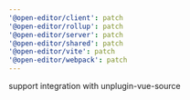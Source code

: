 ```yaml
---
'@open-editor/client': patch
'@open-editor/rollup': patch
'@open-editor/server': patch
'@open-editor/shared': patch
'@open-editor/vite': patch
'@open-editor/webpack': patch
---
```


support integration with unplugin-vue-source
